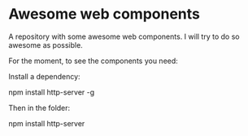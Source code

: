 # Awesome web components
A repository with some awesome web components. I will try to do so awesome as possible.

For the moment, to see the components you need:

Install a dependency:

npm install http-server -g

Then in the folder:

npm install
http-server
